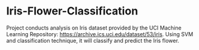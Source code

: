 # Iris-Flower-Classification
Project conducts analysis on Iris dataset provided by the UCI Machine Learning Repository: https://archive.ics.uci.edu/dataset/53/iris. Using SVM and classification technique, it will classify and predict the Iris flower.

